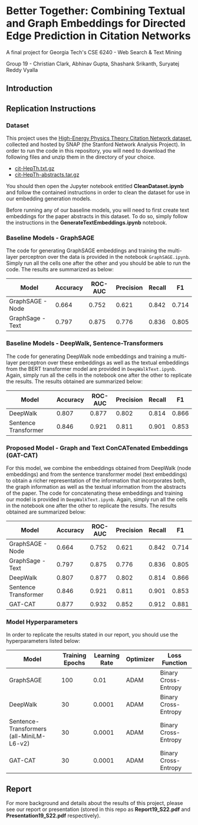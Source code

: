 # Better Together: Combining Textual and Graph Embeddings for Directed Edge Prediction in Citation Networks
A final project for Georgia Tech's CSE 6240 - Web Search & Text Mining

Group 19 - Christian Clark, Abhinav Gupta, Shashank Srikanth, Suryatej Reddy Vyalla

## Introduction

## Replication Instructions
### Dataset
This project uses the [High-Energy Physics Theory Citation Network dataset](https://snap.stanford.edu/data/cit-HepTh.html), collected and hosted by SNAP (the Stanford Network Analysis Project). In order to run the code in this repository, you will need to download the following files and unzip them in the directory of your choice.

- [cit-HepTh.txt.gz](https://snap.stanford.edu/data/cit-HepTh.txt.gz)
- [cit-HepTh-abstracts.tar.gz](https://snap.stanford.edu/data/cit-HepTh-abstracts.tar.gz)

You should then open the Jupyter notebook entitled **CleanDataset.ipynb** and follow the contained instructions in order to clean the dataset for use in our embedding generation models.

Before running any of our baseline models, you will need to first create text embeddings for the paper abstracts in this dataset. To do so, simply follow the instructions in the **GenerateTextEmbeddings.ipynb** notebook.

### Baseline Models - GraphSAGE
The code for generating GraphSAGE embeddings and training the multi-layer perceptron over the data is provided in the notebook `GraphSAGE.ipynb`. Simply run all the cells one after the other and you should be able to run the code. The results are summarized as below: 

| Model | Accuracy | ROC-AUC | Precision | Recall | F1 |
|------|------|------|------|------|-----|
| GraphSAGE - Node | 0.664 | 0.752 | 0.621 | 0.842 | 0.714
| GraphSage - Text | 0.797 | 0.875 | 0.776 | 0.836 | 0.805 

### Baseline Models - DeepWalk, Sentence-Transformers
The code for generating DeepWalk node embeddings and training a multi-layer perceptron over these embeddings as well as the textual embeddings from the BERT transformer model are provided in `DeepWalkText.ipynb`. Again, simply run all the cells in the notebook one after the other to replicate the results. The results obtained are summarized below: 

| Model | Accuracy | ROC-AUC | Precision | Recall | F1 |
|------|------|------|------|------|-----|
| DeepWalk | 0.807 | 0.877 | 0.802 | 0.814 | 0.866    
| Sentence Transformer | 0.846 | 0.921 | 0.811 | 0.901 | 0.853  

### Proposed Model - Graph and Text ConCATenated Embeddings (GAT-CAT)
For this model, we combine the embeddings obtained from DeepWalk (node embeddings) and from the sentence transformer model (text embeddings) to obtain a richer representation of the information that incorporates both, the graph information as well as the textual information from the abstracts of the paper. The code for concatenating these embeddings and training our model is provided in `DeepWalkText.ipynb`. Again, simply run all the cells in the notebook one after the other to replicate the results. The results obtained are summarized below: 


| Model | Accuracy | ROC-AUC | Precision | Recall | F1 |
|------|------|------|------|------|-----|
| GraphSAGE - Node | 0.664 | 0.752 | 0.621 | 0.842 | 0.714
| GraphSage - Text | 0.797 | 0.875 | 0.776 | 0.836 | 0.805 
| DeepWalk | 0.807 | 0.877 | 0.802 | 0.814 | 0.866    
| Sentence Transformer | 0.846 | 0.921 | 0.811 | 0.901 | 0.853
| GAT-CAT | 0.877 | 0.932 | 0.852 | 0.912 | 0.881

### Model Hyperparameters

In order to replicate the results stated in our report, you should use the hyperparameters listed below:

| Model | Training Epochs | Learning Rate | Optimizer | Loss Function |
|------|------|------|------|------|
| GraphSAGE | 100 | 0.01 | ADAM | Binary Cross-Entropy |
| DeepWalk | 30 | 0.0001 | ADAM | Binary Cross-Entropy |
| Sentence-Transformers (all-MiniLM-L6-v2) | 30 | 0.0001 | ADAM | Binary Cross-Entropy |
| GAT-CAT | 30 | 0.0001 | ADAM | Binary Cross-Entropy | 

## Report
For more background and details about the results of this project, please see our report or presentation (stored in this repo as **Report19_S22.pdf** and **Presentation19_S22.pdf** respectively).

